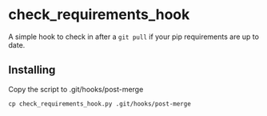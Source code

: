 # check_requirements_hook

A simple hook to check in after a `git pull` if your pip requirements are up to date.


## Installing

Copy the script to .git/hooks/post-merge

	cp check_requirements_hook.py .git/hooks/post-merge 
